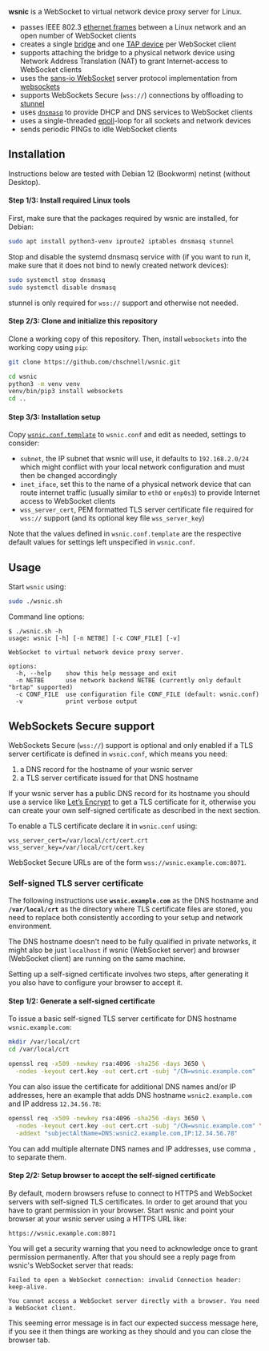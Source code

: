 **wsnic** is a WebSocket to virtual network device proxy server for Linux.

* passes IEEE 802.3 [ethernet frames](https://en.wikipedia.org/wiki/Ethernet_frame) between a Linux network and an open number of WebSocket clients
* creates a single [bridge](https://wiki.archlinux.org/title/Network_bridge) and one [TAP device](https://en.wikipedia.org/wiki/TUN/TAP) per WebSocket client
* supports attaching the bridge to a physical network device using Network Address Translation (NAT) to grant Internet-access to WebSocket clients
* uses the [sans-io WebSocket](https://websockets.readthedocs.io/en/stable/reference/sansio/server.html) server protocol implementation from [websockets](https://websockets.readthedocs.io/en/stable/)
* supports WebSockets Secure (`wss://`) connections by offloading to [stunnel](https://www.stunnel.org/)
* uses [`dnsmasq`](https://thekelleys.org.uk/dnsmasq/doc.html) to provide DHCP and DNS services to WebSocket clients
* uses a single-threaded [epoll](https://docs.python.org/3/library/select.html#edge-and-level-trigger-polling-epoll-objects)-loop for all sockets and network devices
* sends periodic PINGs to idle WebSocket clients

## Installation

Instructions below are tested with Debian 12 (Bookworm) netinst (without Desktop).

#### Step 1/3: Install required Linux tools

First, make sure that the packages required by wsnic are installed, for Debian:

```bash
sudo apt install python3-venv iproute2 iptables dnsmasq stunnel
```

Stop and disable the systemd dnsmasq service with (if you want to run it, make sure that it does not bind to newly created network devices):

```bash
sudo systemctl stop dnsmasq
sudo systemctl disable dnsmasq
```

stunnel is only required for `wss://` support and otherwise not needed.

#### Step 2/3: Clone and initialize this repository

Clone a working copy of this repository. Then, install `websockets` into the working copy using `pip`:

```bash
git clone https://github.com/chschnell/wsnic.git

cd wsnic
python3 -m venv venv
venv/bin/pip3 install websockets
cd ..
```

#### Step 3/3: Installation setup

Copy [`wsnic.conf.template`](./wsnic.conf.template) to `wsnic.conf` and edit as needed, settings to consider:

* `subnet`, the IP subnet that wsnic will use, it defaults to `192.168.2.0/24` which might conflict with your local network configuration and must then be changed accordingly
* `inet_iface`, set this to the name of a physical network device that can route internet traffic (usually similar to `eth0` or `enp0s3`) to provide Internet access to WebSocket clients
* `wss_server_cert`, PEM formatted TLS server certificate file required for `wss://` support (and its optional key file `wss_server_key`)

Note that the values defined in `wsnic.conf.template` are the respective default values for settings left unspecified in `wsnic.conf`.

## Usage

Start `wsnic` using:
 
```bash
sudo ./wsnic.sh
```

Command line options:

```
$ ./wsnic.sh -h
usage: wsnic [-h] [-n NETBE] [-c CONF_FILE] [-v]

WebSocket to virtual network device proxy server.

options:
  -h, --help    show this help message and exit
  -n NETBE      use network backend NETBE (currently only default "brtap" supported)
  -c CONF_FILE  use configuration file CONF_FILE (default: wsnic.conf)
  -v            print verbose output
```

## WebSockets Secure support

WebSockets Secure (`wss://`) support is optional and only enabled if a TLS server certificate is defined in `wsnic.conf`, which means you need:

1. a DNS record for the hostname of your wsnic server
2. a TLS server certificate issued for that DNS hostname

If your wsnic server has a public DNS record for its hostname you should use a service like [Let’s Encrypt](https://letsencrypt.org/) to get a TLS certificate for it, otherwise you can create your own self-signed certificate as described in the next section.

To enable a TLS certificate declare it in `wsnic.conf` using:

```
wss_server_cert=/var/local/crt/cert.crt
wss_server_key=/var/local/crt/cert.key
```

WebSocket Secure URLs are of the form `wss://wsnic.example.com:8071`.

### Self-signed TLS server certificate

The following instructions use **`wsnic.example.com`** as the DNS hostname and **`/var/local/crt`** as the directory where TLS certificate files are stored, you need to replace both consistently according to your setup and network environment.

The DNS hostname doesn't need to be fully qualified in private networks, it might also be just `localhost` if wsnic (WebSocket server) and browser (WebSocket client) are running on the same machine.

Setting up a self-signed certificate involves two steps, after generating it you also have to configure your browser to accept it.

#### Step 1/2: Generate a self-signed certificate

To issue a basic self-signed TLS server certificate for DNS hostname `wsnic.example.com`:

```bash
mkdir /var/local/crt
cd /var/local/crt

openssl req -x509 -newkey rsa:4096 -sha256 -days 3650 \
  -nodes -keyout cert.key -out cert.crt -subj "/CN=wsnic.example.com"
```

You can also issue the certificate for additional DNS names and/or IP addresses, here an example that adds DNS hostname `wsnic2.example.com` and IP address `12.34.56.78`:

```bash
openssl req -x509 -newkey rsa:4096 -sha256 -days 3650 \
  -nodes -keyout cert.key -out cert.crt -subj "/CN=wsnic.example.com" \
  -addext "subjectAltName=DNS:wsnic2.example.com,IP:12.34.56.78"
```

You can add multiple alternate DNS names and IP addresses, use comma `,` to separate them.

#### Step 2/2: Setup browser to accept the self-signed certificate

By default, modern browsers refuse to connect to HTTPS and WebSocket servers with self-signed TLS certificates. In order to get around that you have to grant permission in your browser. Start wsnic and point your browser at your wsnic server using a HTTPS URL like:

```
https://wsnic.example.com:8071
```

You will get a security warning that you need to acknowledge once to grant permission permanently. After that you should see a reply page from wsnic's WebSocket server that reads:

```
Failed to open a WebSocket connection: invalid Connection header: keep-alive.

You cannot access a WebSocket server directly with a browser. You need a WebSocket client.
```

This seeming error message is in fact our expected success message here, if you see it then things are working as they should and you can close the browser tab.
